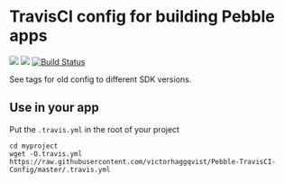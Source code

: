 # TravisCI config for building Pebble apps
![](https://img.shields.io/badge/pebble%20tool-4.0-green.svg)
![](https://img.shields.io/badge/pebble%20sdk-3.8.2-green.svg)
[![Build Status](https://travis-ci.org/victorhaggqvist/Pebble-TravisCI-Config.svg?branch=master)](https://travis-ci.org/victorhaggqvist/Pebble-TravisCI-Config)

See tags for old config to different SDK versions.

## Use in your app
Put the `.travis.yml` in the root of your project

    cd myproject
    wget -O.travis.yml https://raw.githubusercontent.com/victorhaggqvist/Pebble-TravisCI-Config/master/.travis.yml

